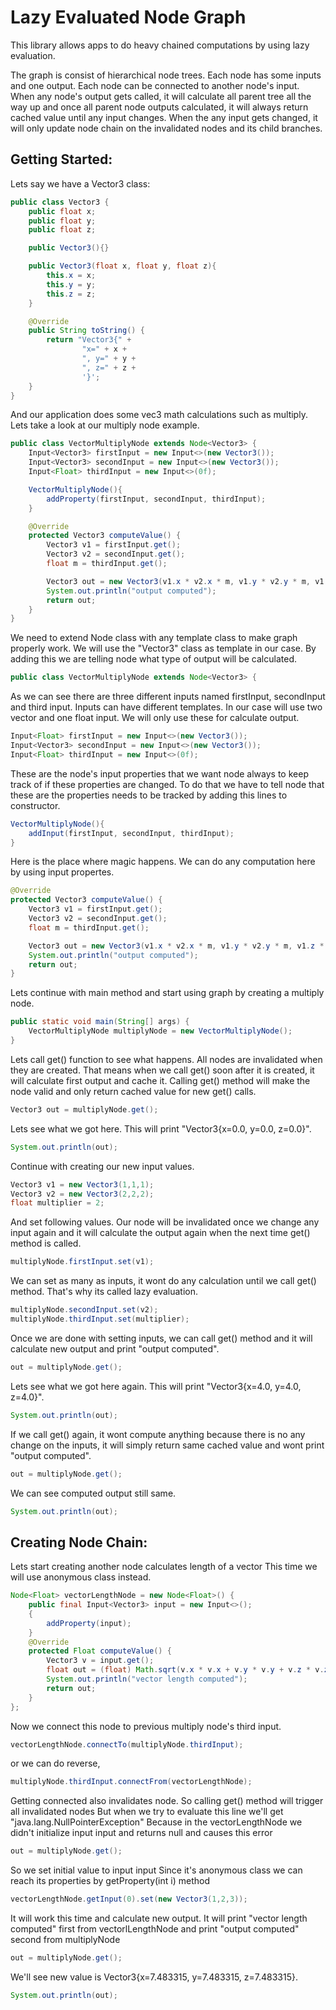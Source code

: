Lazy Evaluated Node Graph
==========================
This library allows apps to do heavy chained computations by using lazy evaluation.

The graph is consist of hierarchical node trees. Each node has some inputs and one output. Each
node can be connected to another node's input. When any node's output gets called, it will calculate
all parent tree all the way up and once all parent node outputs calculated, it will always return cached 
value until any input changes. When the any input gets changed, it will only update node chain on the 
invalidated nodes and its child branches.

Getting Started:
------------------
Lets say we have a Vector3 class:
```java
public class Vector3 {
    public float x;
    public float y;
    public float z;

    public Vector3(){}

    public Vector3(float x, float y, float z){
        this.x = x;
        this.y = y;
        this.z = z;
    }

    @Override
    public String toString() {
        return "Vector3{" +
                "x=" + x +
                ", y=" + y +
                ", z=" + z +
                '}';
    }
}
```

And our application does some vec3 math calculations such as multiply. Lets take a
look at our multiply node example.
```java
public class VectorMultiplyNode extends Node<Vector3> {
    Input<Vector3> firstInput = new Input<>(new Vector3());
    Input<Vector3> secondInput = new Input<>(new Vector3());
    Input<Float> thirdInput = new Input<>(0f);

    VectorMultiplyNode(){
        addProperty(firstInput, secondInput, thirdInput);
    }

    @Override
    protected Vector3 computeValue() {
        Vector3 v1 = firstInput.get();
        Vector3 v2 = secondInput.get();
        float m = thirdInput.get();

        Vector3 out = new Vector3(v1.x * v2.x * m, v1.y * v2.y * m, v1.z * v2.z * m);
        System.out.println("output computed");
        return out;
    }
}
```

We need to extend Node class with any template class to make graph properly work. We will use the "Vector3" class as 
template in our case. By adding this we are telling node what type of output will be calculated.
```java
public class VectorMultiplyNode extends Node<Vector3> {
```

As we can see there are three different inputs named firstInput, secondInput and third input. Inputs
can have different templates. In our case will use two vector and one float input.
We will only use these for calculate output.
```java
Input<Float> firstInput = new Input<>(new Vector3());
Input<Vector3> secondInput = new Input<>(new Vector3());
Input<Float> thirdInput = new Input<>(0f);
```

These are the node's input properties that we want node always to keep track of if these properties are changed. To do that
we have to tell node that these are the properties needs to be tracked by adding this lines to constructor.
```java
VectorMultiplyNode(){
    addInput(firstInput, secondInput, thirdInput);
}
```


Here is the place where magic happens. We can do any computation here by using input propertes.
```java
@Override
protected Vector3 computeValue() {
    Vector3 v1 = firstInput.get();
    Vector3 v2 = secondInput.get();
    float m = thirdInput.get();

    Vector3 out = new Vector3(v1.x * v2.x * m, v1.y * v2.y * m, v1.z * v2.z * m);
    System.out.println("output computed");
    return out;
}
```

Lets continue with main method and start using graph by creating a multiply node.
```java
public static void main(String[] args) {
    VectorMultiplyNode multiplyNode = new VectorMultiplyNode();
}
```

Lets call get() function to see what happens. All nodes are invalidated when they are created. 
That means when we call get() soon after it is created, it will calculate first output and cache it.
Calling get() method will make the node valid and only return cached value for new get() calls.
```java
Vector3 out = multiplyNode.get();
```

Lets see what we got here. This will print "Vector3{x=0.0, y=0.0, z=0.0}".
```java
System.out.println(out);
```

Continue with creating our new input values.
```java
Vector3 v1 = new Vector3(1,1,1);
Vector3 v2 = new Vector3(2,2,2);
float multiplier = 2;
```

And set following values. Our node will be invalidated once we change any input again and 
it will calculate the output again when the next time get() method is called.
```java
multiplyNode.firstInput.set(v1);
```

We can set as many as inputs, it wont do any calculation until we call get() method. 
That's why its called lazy evaluation.
```java
multiplyNode.secondInput.set(v2);
multiplyNode.thirdInput.set(multiplier);
```

Once we are done with setting inputs, we can call get() method and it will calculate new output 
and print "output computed".
```java
out = multiplyNode.get();
```

Lets see what we got here again. This will print "Vector3{x=4.0, y=4.0, z=4.0}".
```java
System.out.println(out);
```

If we call get() again, it wont compute anything because there is no any change on the inputs, 
it will simply return same cached value and wont print "output computed".
```java
out = multiplyNode.get();
```

We can see computed output still same.
```java
System.out.println(out);
```

Creating Node Chain:
-------------------
Lets start creating another node calculates length of a vector
This time we will use anonymous class instead.
```java
Node<Float> vectorLengthNode = new Node<Float>() {
    public final Input<Vector3> input = new Input<>();
    {
        addProperty(input);
    }
    @Override
    protected Float computeValue() {
        Vector3 v = input.get();
        float out = (float) Math.sqrt(v.x * v.x + v.y * v.y + v.z * v.z);
        System.out.println("vector length computed");
        return out;
    }
};
```
Now we connect this node to previous multiply node's third input.
```java
vectorLengthNode.connectTo(multiplyNode.thirdInput);
```

or we can do reverse,
```java
multiplyNode.thirdInput.connectFrom(vectorLengthNode);
```

Getting connected also invalidates node. So calling get() method will trigger all invalidated nodes
But when we try to evaluate this line we'll get "java.lang.NullPointerException"
Because in the vectorLengthNode we didn't initialize input input and returns null and causes this error
```java
out = multiplyNode.get();
```

So we set initial value to input input
Since it's anonymous class we can reach its properties by getProperty(int i) method
```java
vectorLengthNode.getInput(0).set(new Vector3(1,2,3));
```

It will work this time and calculate new output.
It will print "vector length computed" first from vectorlLengthNode
and print "output computed" second from multiplyNode
```java
out = multiplyNode.get();
```

We'll see new value is Vector3{x=7.483315, y=7.483315, z=7.483315}.
```java
System.out.println(out);
```